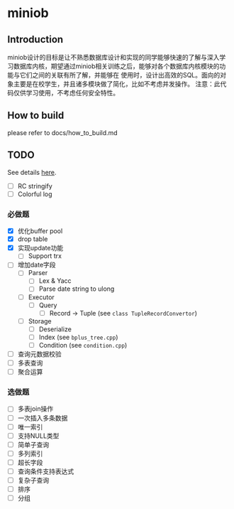 # miniob

## Introduction
miniob设计的目标是让不熟悉数据库设计和实现的同学能够快速的了解与深入学习数据库内核，期望通过miniob相关训练之后，能够对各个数据库内核模块的功能与它们之间的关联有所了解，并能够在
使用时，设计出高效的SQL。面向的对象主要是在校学生，并且诸多模块做了简化，比如不考虑并发操作。
注意：此代码仅供学习使用，不考虑任何安全特性。

## How to build
please refer to docs/how_to_build.md

## TODO

See details [here](./docs/lectures/miniob-topics.md).

- [ ] RC stringify
- [ ] Colorful log

### 必做题

- [X] 优化buffer pool
- [X] drop table
- [X] 实现update功能
  - [ ] Support trx
- [ ] 增加date字段
  - [ ] Parser
    - [ ] Lex & Yacc
    - [ ] Parse date string to ulong
  - [ ] Executor
    - [ ] Query
      - [ ] Record -> Tuple (see `class TupleRecordConvertor`)
  - [ ] Storage
    - [ ] Deserialize
    - [ ] Index (see `bplus_tree.cpp`)
    - [ ] Condition (see `condition.cpp`)
- [ ] 查询元数据校验
- [ ] 多表查询
- [ ] 聚合运算

### 选做题

- [ ] 多表join操作      
- [ ] 一次插入多条数据  
- [ ] 唯一索引          
- [ ] 支持NULL类型      
- [ ] 简单子查询        
- [ ] 多列索引          
- [ ] 超长字段          
- [ ] 查询条件支持表达式
- [ ] 复杂子查询        
- [ ] 排序              
- [ ] 分组              
